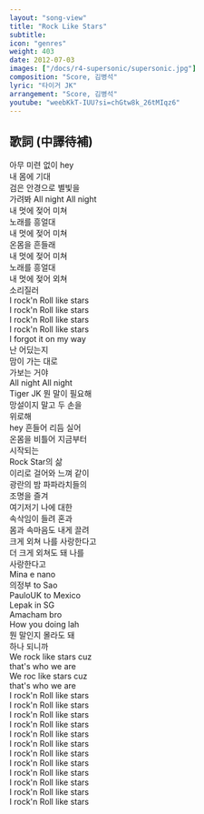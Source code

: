 ```yaml
---
layout: "song-view"
title: "Rock Like Stars"
subtitle:
icon: "genres"
weight: 403
date: 2012-07-03
images: ["/docs/r4-supersonic/supersonic.jpg"]
composition: "Score, 김병석"
lyric: "타이거 JK"
arrangement: "Score, 김병석"
youtube: "weebKkT-IUU?si=chGtw8k_26tMIqz6"
---
```


## 歌詞 (中譯待補)

아무 미련 없이 hey  
내 몸에 기대  
검은 안경으로 별빛을  
가려봐 All night All night  
내 멋에 젖어 미쳐  
노래를 흥얼대  
내 멋에 젖어 미쳐  
온몸을 흔들래  
내 멋에 젖어 미쳐  
노래를 흥얼대  
내 멋에 젖어 외쳐  
소리질러  
I rock'n Roll like stars  
I rock'n Roll like stars  
I rock'n Roll like stars  
I rock'n Roll like stars  
I forgot it on my way  
난 어딨는지  
맘이 가는 대로  
가보는 거야  
All night All night  
Tiger JK 뭔 말이 필요해  
망설이지 말고 두 손을  
위로해  
hey 흔들어 리듬 실어  
온몸을 비틀어 지금부터  
시작되는  
Rock Star의 삶  
이리로 걸어와 느껴 같이  
광란의 밤 파파라치들의  
조명을 즐겨  
여기저기 나에 대한  
속삭임이 들려 혼과  
몸과 속마음도 내게 끌려  
크게 외쳐 나를 사랑한다고  
더 크게 외쳐도 돼 나를  
사랑한다고  
Mina e nano  
의정부 to Sao  
PauloUK to Mexico  
Lepak in SG  
Amacham bro  
How you doing lah  
뭔 말인지 몰라도 돼  
하나 되니까  
We rock like stars cuz  
that's who we are  
We roc like stars cuz  
that's who we are  
I rock'n Roll like stars  
I rock'n Roll like stars  
I rock'n Roll like stars  
I rock'n Roll like stars  
I rock'n Roll like stars  
I rock'n Roll like stars  
I rock'n Roll like stars  
I rock'n Roll like stars  
I rock'n Roll like stars  
I rock'n Roll like stars  
I rock'n Roll like stars  
I rock'n Roll like stars  
